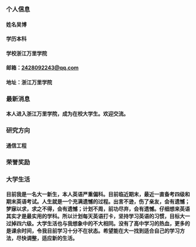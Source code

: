 ### 个人信息
#### 姓名吴博
#### 学历本科
#### 学校浙江万里学院
#### 邮箱：2428092243@qq.com
#### 地址：浙江万里学院

### 最新消息
#### 本人进入浙江万里学院，成为在校大学生。欢迎交流。
### 研究方向
#### 通信工程

### 荣誉奖励

### 大学生活
#### 目前我是一名大一新生，本人英语严重偏科。目前临近期末，最近一直备考四级和期末英语考试。人生就是一个充满遗憾的过程。出言不逊，伤了亲友，会有遗憾；梦寐以求，求之不得，会有遗憾；计划不周，前功尽弃，会有遗憾。仔细想来英语其实才是最实用的学科。所以计划每天英语打卡，坚持学习英语的习惯，目标大一过掉四六级。大学生活也与我想象中的不大相同。没有了高中学习的热血，更多的是课余时间，令我目前学习十分不在状态。希望能在大一找到适合自己的学习方法，尽快调整，适应新的生活。
